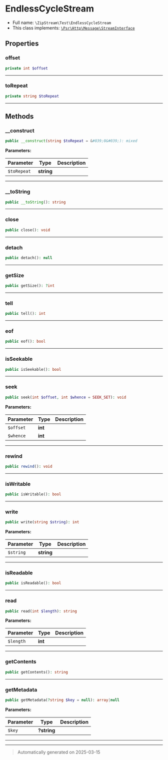 
# EndlessCycleStream





* Full name: `\ZipStream\Test\EndlessCycleStream`
* This class implements:
[`\Psr\Http\Message\StreamInterface`](../../Psr/Http/Message/StreamInterface.md)



## Properties


### offset



```php
private int $offset
```






***

### toRepeat



```php
private string $toRepeat
```






***

## Methods


### __construct



```php
public __construct(string $toRepeat = &#039;0&#039;): mixed
```








**Parameters:**

| Parameter | Type | Description |
|-----------|------|-------------|
| `$toRepeat` | **string** |  |





***

### __toString



```php
public __toString(): string
```












***

### close



```php
public close(): void
```












***

### detach



```php
public detach(): null
```












***

### getSize



```php
public getSize(): ?int
```












***

### tell



```php
public tell(): int
```












***

### eof



```php
public eof(): bool
```












***

### isSeekable



```php
public isSeekable(): bool
```












***

### seek



```php
public seek(int $offset, int $whence = SEEK_SET): void
```








**Parameters:**

| Parameter | Type | Description |
|-----------|------|-------------|
| `$offset` | **int** |  |
| `$whence` | **int** |  |





***

### rewind



```php
public rewind(): void
```












***

### isWritable



```php
public isWritable(): bool
```












***

### write



```php
public write(string $string): int
```








**Parameters:**

| Parameter | Type | Description |
|-----------|------|-------------|
| `$string` | **string** |  |





***

### isReadable



```php
public isReadable(): bool
```












***

### read



```php
public read(int $length): string
```








**Parameters:**

| Parameter | Type | Description |
|-----------|------|-------------|
| `$length` | **int** |  |





***

### getContents



```php
public getContents(): string
```












***

### getMetadata



```php
public getMetadata(?string $key = null): array|null
```








**Parameters:**

| Parameter | Type | Description |
|-----------|------|-------------|
| `$key` | **?string** |  |





***


***
> Automatically generated on 2025-03-15
